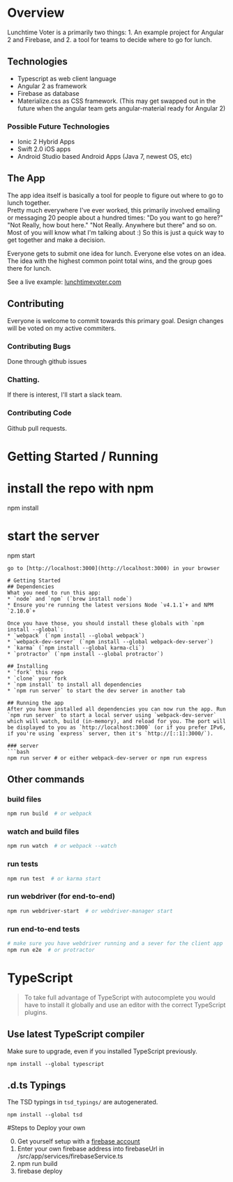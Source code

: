 # Overview

Lunchtime Voter is a primarily two things: 1. An example project for Angular 2 and Firebase, and 2. a tool for teams to decide where to go for lunch.

## Technologies

* Typescript as web client language
* Angular 2 as framework
* Firebase as database
* Materialize.css as CSS framework. (This may get swapped out in the future when the angular team gets angular-material ready for Angular 2)

### Possible Future Technologies

* Ionic 2 Hybrid Apps
* Swift 2.0 iOS apps
* Android Studio based Android Apps (Java 7, newest OS, etc)

## The App

The app idea itself is basically a tool for people to figure out where to go to lunch together.  
Pretty much everywhere I've ever worked, this primarily involved emailing or messaging 20 people about a hundred times:
"Do you want to go here?"  "Not Really, how bout here." "Not Really.  Anywhere but there" and so on.  Most of you
will know what I'm talking about :)  So this is just a quick way to get together and make a decision.  

Everyone gets to submit one idea for lunch. Everyone else votes on an idea.  The idea with the highest common point total wins,
and the group goes there for lunch.

See a live example: [lunchtimevoter.com](https://lunchtimevoter.com)

## Contributing

Everyone is welcome to commit towards this primary goal.  Design changes will be voted on my active commiters.

### Contributing Bugs

Done through github issues

### Chatting.

If there is interest, I'll start a slack team.

### Contributing Code

Github pull requests. 

# Getting Started / Running

# install the repo with npm
npm install

# start the server
npm start 
```
go to [http://localhost:3000](http://localhost:3000) in your browser

# Getting Started
## Dependencies
What you need to run this app:
* `node` and `npm` (`brew install node`)
* Ensure you're running the latest versions Node `v4.1.1`+ and NPM `2.10.0`+

Once you have those, you should install these globals with `npm install --global`:
* `webpack` (`npm install --global webpack`)
* `webpack-dev-server` (`npm install --global webpack-dev-server`)
* `karma` (`npm install --global karma-cli`)
* `protractor` (`npm install --global protractor`)

## Installing
* `fork` this repo
* `clone` your fork
* `npm install` to install all dependencies
* `npm run server` to start the dev server in another tab

## Running the app
After you have installed all dependencies you can now run the app. Run `npm run server` to start a local server using `webpack-dev-server` which will watch, build (in-memory), and reload for you. The port will be displayed to you as `http://localhost:3000` (or if you prefer IPv6, if you're using `express` server, then it's `http://[::1]:3000/`).

### server
```bash
npm run server # or either webpack-dev-server or npm run express
```

## Other commands 

### build files
```bash
npm run build  # or webpack
```

### watch and build files
```bash
npm run watch  # or webpack --watch
```

### run tests 
```bash
npm run test  # or karma start
```

### run webdriver (for end-to-end)
```bash
npm run webdriver-start  # or webdriver-manager start
```

### run end-to-end tests
```bash
# make sure you have webdriver running and a sever for the client app
npm run e2e  # or protractor
```

# TypeScript
> To take full advantage of TypeScript with autocomplete you would have to install it globally and use an editor with the correct TypeScript plugins.

## Use latest TypeScript compiler
Make sure to upgrade, even if you installed TypeScript previously.

```
npm install --global typescript
```

## .d.ts Typings
The TSD typings in `tsd_typings/` are autogenerated.

```
npm install --global tsd
```

#Steps to Deploy your own

0. Get yourself setup with a [firebase account](https://<yourfirebase>.firebaseio.com/?page=Hosting)
1. Enter your own firebase address into firebaseUrl in /src/app/services/firebaseService.ts
2. npm run build
3. firebase deploy

